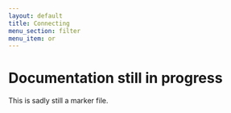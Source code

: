 ```yaml
---
layout: default
title: Connecting
menu_section: filter
menu_item: or
---
```



# Documentation still in progress

This is sadly still a marker file.

